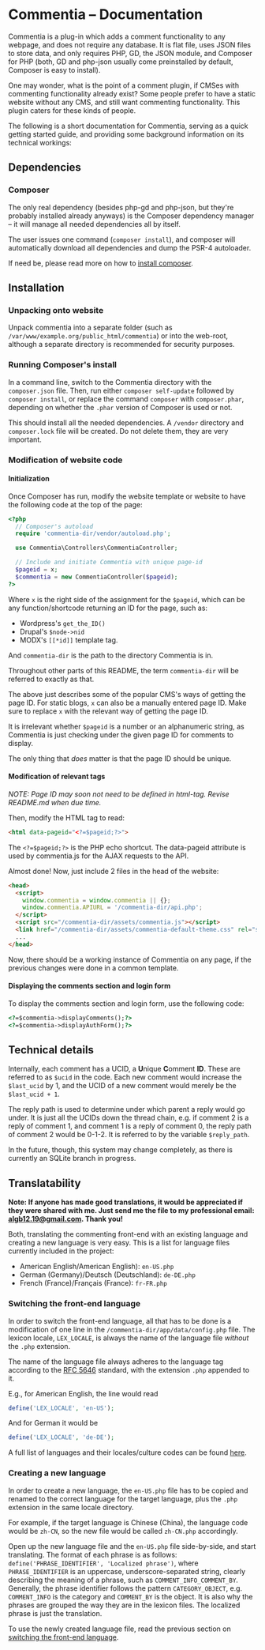 # Commentia – Documentation

Commentia is a plug-in which adds a comment functionality to any webpage, and does not require any database. It is flat file, uses JSON files to store data, and only requires PHP, GD, the JSON module, and Composer for PHP (both, GD and php-json usually come preinstalled by default, Composer is easy to install).

One may wonder, what is the point of a comment plugin, if CMSes with commenting functionality already exist? Some people prefer to have a static website without any CMS, and still want commenting functionality. This plugin caters for these kinds of people.

The following is a short documentation for Commentia, serving as a quick getting started guide, and providing some background information on its technical workings:

## Dependencies

### Composer

The only real dependency (besides php-gd and php-json, but they're probably installed already anyways) is the Composer dependency manager – it will manage all needed dependencies all by itself.

The user issues one command (`composer install`), and composer will automatically download all dependencies and dump the PSR-4 autoloader.

If need be, please read more on how to [install composer](https://getcomposer.org/doc/00-intro.md#installation-linux-unix-osx 'Installing composer').

## Installation

### Unpacking onto website

Unpack commentia into a separate folder (such as `/var/www/example.org/public_html/commentia`) or into the web-root, although a separate directory is recommended for security purposes.

### Running Composer's install

In a command line, switch to the Commentia directory with the `composer.json` file. Then, run either `composer self-update` followed by `composer install`, or replace the command `composer` with `composer.phar`, depending on whether the `.phar` version of Composer is used or not.

This should install all the needed dependencies. A `/vendor` directory and `composer.lock` file will be created. Do not delete them, they are very important.

### Modification of website code

#### Initialization

Once Composer has run, modify the website template or website to have the following code at the top of the page:

```php
<?php
  // Composer's autoload
  require 'commentia-dir/vendor/autoload.php';

  use Commentia\Controllers\CommentiaController;

  // Include and initiate Commentia with unique page-id
  $pageid = x;
  $commentia = new CommentiaController($pageid);
?>
```

Where `x` is the right side of the assignment for the `$pageid`, which can be any function/shortcode returning an ID for the page, such as:

- Wordpress's `get_the_ID()`
- Drupal's `$node->nid`
- MODX's `[[*id]]` template tag.

And `commentia-dir` is the path to the directory Commentia is in.

Throughout other parts of this README, the term `commentia-dir` will be referred to exactly as that.

The above just describes some of the popular CMS's ways of getting the page ID. For static blogs, `x` can also be a manually entered page ID. Make sure to replace `x` with the relevant way of getting the page ID.

It is irrelevant whether `$pageid` is a number or an alphanumeric string, as Commentia is just checking under the given page ID for comments to display.

The only thing that _does_ matter is that the page ID should be unique.

#### Modification of relevant tags

_NOTE: Page ID may soon not need to be defined in html-tag. Revise README.md when due time._

Then, modify the HTML tag to read:

```html
<html data-pageid="<?=$pageid;?>">
```

The `<?=$pageid;?>` is the PHP echo shortcut. The data-pageid attribute is used by commentia.js for the AJAX requests to the API.

Almost done! Now, just include 2 files in the head of the website:

```html
<head>
  <script>
    window.commentia = window.commentia || {};
    window.commentia.APIURL = '/commentia-dir/api.php';
  </script>
  <script src="/commentia-dir/assets/commentia.js"></script>
  <link href="/commentia-dir/assets/commentia-default-theme.css" rel="stylesheet">
  ...
</head>
```

Now, there should be a working instance of Commentia on any page, if the previous changes were done in a common template.

#### Displaying the comments section and login form

To display the comments section and login form, use the following code:

```html
<?=$commentia->displayComments();?>
<?=$commentia->displayAuthForm();?>
```

## Technical details

Internally, each comment has a UCID, a **U**nique **C**omment **ID**. These are referred to as `$ucid` in the code. Each new comment would increase the `$last_ucid` by 1, and the UCID of a new comment would merely be the `$last_ucid + 1`.

The reply path is used to determine under which parent a reply would go under. It is just all the UCIDs down the thread chain, e.g. if comment 2 is a reply of comment 1, and comment 1 is a reply of comment 0, the reply path of comment 2 would be 0-1-2. It is referred to by the variable `$reply_path`.

In the future, though, this system may change completely, as there is currently an SQLite branch in progress.

## Translatability

**Note: If anyone has made good translations, it would be appreciated if they were shared with me. Just send me the file to my professional email: algb12.19@gmail.com. Thank you!**

Both, translating the commenting front-end with an existing language and creating a new language is very easy. This is a list for language files currently included in the project:

  * American English/American English): `en-US.php`
  * German (Germany)/Deutsch (Deutschland): `de-DE.php`
  * French (France)/Français (France): `fr-FR.php`

### <a name='switch-language'>Switching the front-end language</a>

In order to switch the front-end language, all that has to be done is a modification of one line in the `/commentia-dir/app/data/config.php` file. The lexicon locale, `LEX_LOCALE`, is always the name of the language file _without_ the `.php` extension.

The name of the language file always adheres to the language tag according to the [RFC 5646](https://tools.ietf.org/html/rfc5646 'RFC 5646 standard') standard, with the extension `.php` appended to it.

E.g., for American English, the line would read

```php
define('LEX_LOCALE', 'en-US');
```

And for German it would be

```php
define('LEX_LOCALE', 'de-DE');
```

A full list of languages and their locales/culture codes can be found [here](http://download1.parallels.com/SiteBuilder/Windows/docs/3.2/en_US/sitebulder-3.2-win-sdk-localization-pack-creation-guide/30801.htm 'List of Culture Codes').

### Creating a new language

In order to create a new language, the `en-US.php` file has to be copied and renamed to the correct language for the target language, plus the `.php` extension in the same locale directory.

For example, if the target language is Chinese (China), the language code would be `zh-CN`, so the new file would be called `zh-CN.php` accordingly.

Open up the new language file and the `en-US.php` file side-by-side, and start translating. The format of each phrase is as follows: `define('PHRASE_IDENTIFIER', 'Localized phrase')`, where `PHRASE_IDENTIFIER` is an uppercase, underscore-separated string, clearly describing the meaning of a phrase, such as `COMMENT_INFO_COMMENT_BY`. Generally, the phrase identifier follows the pattern `CATEGORY_OBJECT`, e.g. `COMMENT_INFO` is the category and `COMMENT_BY` is the object. It is also why the phrases are grouped the way they are in the lexicon files. The localized phrase is just the translation.

To use the newly created language file, read the previous section on [switching the front-end language](#switch-language).
